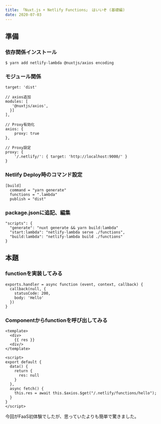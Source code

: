 ```yaml
---
title: 「Nuxt.js + Netlify Functions」 はいいぞ (基礎編)
date: 2020-07-03
---
```


## 準備

### 依存関係インストール
```
$ yarn add netlify-lambda @nuxtjs/axios encoding
```

### モジュール関係
```js[nuxt.config.js]
target: 'dist'

// axios追加
modules: [
   '@nuxtjs/axios',
  }]
],

// Proxy有効化
axios: {
    proxy: true
},

// Proxy設定
proxy: {
    '/.netlify/': { target: 'http://localhost:9000/' }
}
```

### Netlify Deploy時のコマンド設定
```toml[netlify.toml]
[build]
  command = "yarn generate"
  functions = ".lambda"
  publish = "dist"
```

### package.jsonに追記、編集
```json[package.json]
"scripts": {
  "generate": "nuxt generate && yarn build:lambda"
  "start:lambda": "netlify-lambda serve ./functions",
  "build:lambda": "netlify-lambda build ./functions"
}
```
## 本題

### functionを実装してみる
```js[functions/hello.js]
exports.handler = async function (event, context, callback) {
  callback(null, {
    statusCode: 200,
    body: 'Hello'
  })
}
```

### Componentからfunctionを呼び出してみる
```js[components/Hello.vue]
<template>
  <div>
    {{ res }}
  <div/>
</template>

<script>
export default {
  data() {
    return {
      res: null
    }
  },
  async fetch() {
    this.res = await this.$axios.$get("/.netlify/functions/hello");
  }
}
</script>
```

今回がFaaS初体験でしたが、思っていたよりも簡単で驚きました。
